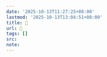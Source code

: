 ```yaml
---
date: '2025-10-13T11:27:25+08:00'
lastmod: '2025-10-13T13:04:51+08:00'
title: 󰗣
url: 󰗣
tags: []
src:
note:
---
```

